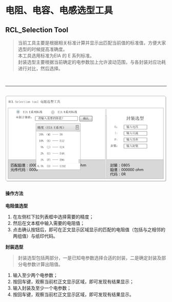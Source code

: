 # 电阻、电容、电感选型工具
## RCL_Selection Tool

>当前工具主要是根据相关标准计算并显示出匹配当前值的标准值，方便大家选型的时候提高准确度。<br />本工具选用标准为EIA 的 E 系列标准。<br />封装选型主要根据当前确定的电参数加上允许波动范围，与各封装对应功耗进行对比，然后选择。
<br />

----
![效果图](image/RCL.png)
----

#### 操作方法
**电阻值选型**

1. 在左侧栏下拉列表框中选择需要的精度；
1. 然后在文本框中输入需要的电阻值；
1. 点击确认按钮后，即可在正文显示区域显示的匹配的电阻值（包括与之相邻的两组值）与纸印代码。

**封装选型**

>封装选型包括两部分，一是已知电参数选择合适的封装，二是确定封装及部分电参数计算出阻值。

1. 输入至少两个电参数；
1. 按回车键，观察当前栏正文显示区域，即可发现有结果显示；
1. 输入封装及至少一个电参数；
1. 按回车键，观察当前栏正文显示区域，即可发现有结果显示。
